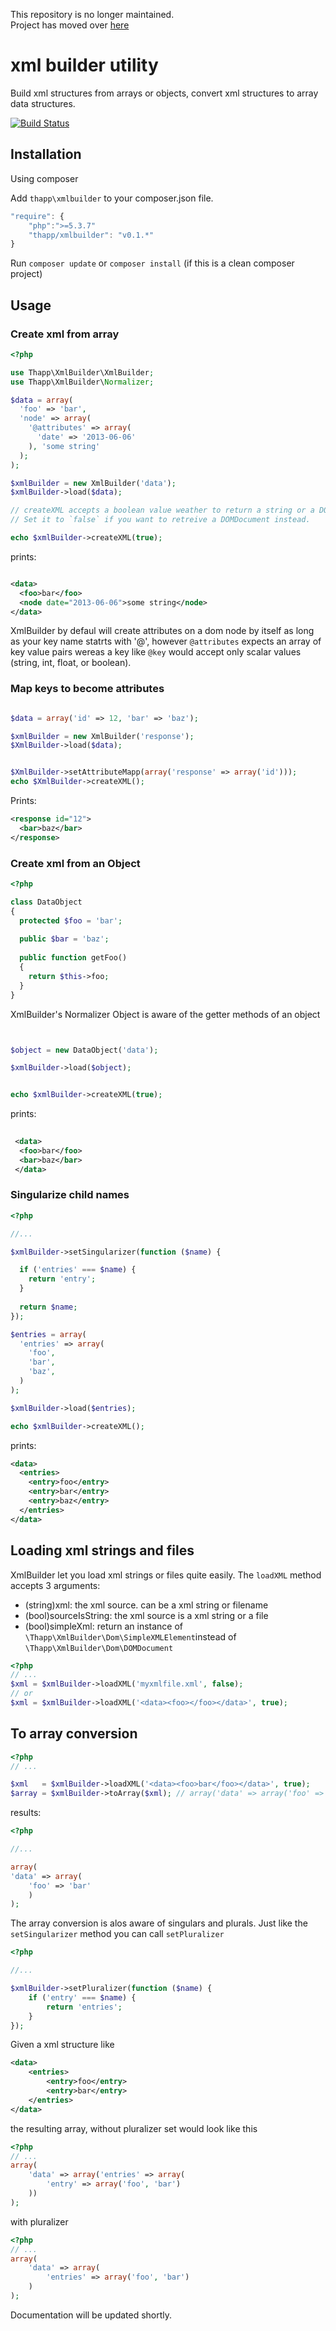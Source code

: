 This repository is no longer maintained.  
Project has moved over [here](https://github.com/seleneapp/xml) 

xml builder utility
==========

Build xml structures from arrays or objects, convert xml structures to array
data structures. 

[![Build Status](https://travis-ci.org/iwyg/xmlbuilder.png?branch=master)](https://travis-ci.org/iwyg/xmlbuilder)



## Installation

Using composer

Add `thapp\xmlbuilder` to your composer.json file.  

```js
"require": {
	"php":">=5.3.7"
	"thapp/xmlbuilder": "v0.1.*"
}
```

Run `composer update` or `composer install` (if this is a clean composer project)

## Usage

### Create xml from array

```php
<?php

use Thapp\XmlBuilder\XmlBuilder;
use Thapp\XmlBuilder\Normalizer;

$data = array(
  'foo' => 'bar',
  'node' => array(
    '@attributes' => array(
      'date' => '2013-06-06'
    ), 'some string'
  );
);

$xmlBuilder = new XmlBuilder('data');
$xmlBuilder->load($data);

// createXML accepts a boolean value weather to return a string or a DOMDocument
// Set it to `false` if you want to retreive a DOMDocument instead.

echo $xmlBuilder->createXML(true); 

```
prints:

```xml

<data>
  <foo>bar</foo>
  <node date="2013-06-06">some string</node>
</data>

```

XmlBuilder by defaul will create attributes on a dom node by itself as long as your key name statrts with '@', 
however `@attributes` expects an array of key value pairs wereas a key like `@key` would accept only scalar values (string, int, float, or boolean). 

### Map keys to become attributes

```php

$data = array('id' => 12, 'bar' => 'baz');

$xmlBuilder = new XmlBuilder('response');
$XmlBuilder->load($data);


$XmlBuilder->setAttributeMapp(array('response' => array('id')));
echo $XmlBuilder->createXML();
```

Prints: 

```xml
<response id="12">
  <bar>baz</bar>
</response>
```


### Create xml from an Object

```php
<?php

class DataObject
{
  protected $foo = 'bar';
  
  public $bar = 'baz';
  
  public function getFoo()
  {
    return $this->foo;
  }
}
```
XmlBuilder's Normalizer Object is aware of the getter methods of an object

```php


$object = new DataObject('data');

$xmlBuilder->load($object);


echo $xmlBuilder->createXML(true);


```

prints:

```xml
 
 <data>
  <foo>bar</foo>
  <bar>baz</bar>
 </data>
```

### Singularize child names

```php
<?php

//...

$xmlBuilder->setSingularizer(function ($name) {

  if ('entries' === $name) {
    return 'entry';
  }
  
  return $name;
});

$entries = array(
  'entries' => array(
    'foo',
    'bar',
    'baz',
  )
);

$xmlBuilder->load($entries);

echo $xmlBuilder->createXML();

````

prints: 

```xml
<data>
  <entries>
    <entry>foo</entry>
    <entry>bar</entry>
    <entry>baz</entry>
  </entries>
</data>
```


## Loading xml strings and files

XmlBuilder let you load xml strings or files quite easily. The `loadXML` method
accepts 3 arguments: 

 - (string)xml: the xml source. can be a xml string or filename
 - (bool)sourceIsString: the xml source is a xml string or a file 
 - (bool)simpleXml: return an instance of
   `\Thapp\XmlBuilder\Dom\SimpleXMLElement`instead of
   `\Thapp\XmlBuilder\Dom\DOMDocument` 

```php
<?php
// ...
$xml = $xmlBuilder->loadXML('myxmlfile.xml', false);
// or
$xml = $xmlBuilder->loadXML('<data><foo></foo></data>', true);
```

## To array conversion

```php
<?php
// ...

$xml   = $xmlBuilder->loadXML('<data><foo>bar</foo></data>', true);
$array = $xmlBuilder->toArray($xml); // array('data' => array('foo' => 'bar')); 

```

results:

```php
<?php

//...

array(
'data' => array(
	'foo' => 'bar'
	)
); 

```

The array conversion is alos aware of singulars and plurals. Just like the
`setSingularizer` method you can call `setPluralizer`

```php
<?php

//...

$xmlBuilder->setPluralizer(function ($name) {
	if ('entry' === $name) {
		return 'entries';
	}
}); 

```
Given a xml structure like

```xml
<data>
	<entries>
		<entry>foo</entry>
		<entry>bar</entry>
	</entries>
</data>
```

the resulting array, without pluralizer set would look like this

```php
<?php
// ...
array(
	'data' => array('entries' => array(
		'entry' => array('foo', 'bar')
	))
);
```

with pluralizer

```php
<?php
// ...
array(
	'data' => array(
		'entries' => array('foo', 'bar')
	)
);
```

Documentation will be updated shortly. 

